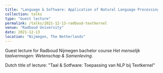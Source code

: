 ```yaml
---
title: "Language & Software: Application of Natural Language Processing at Textkernel"
collection: talks
type: "Guest lecture"
permalink: /talks/2021-12-13-radboud-textkernel
venue: "Radboud University"
date: 2021-12-13
location: "Nijmegen, The Netherlands"
---
```


Guest lecture for Radboud Nijmegen bachelor course <i>Het menselijk taalvermogen: Wetenschap & Samenleving</i>.

Dutch title of lecture: "Taal & Sotfware: Toepassing van NLP bij Textkernel"
